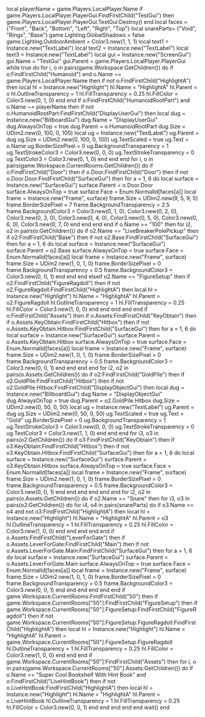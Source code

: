 local playerName = game.Players.LocalPlayer.Name
if game.Players.LocalPlayer.PlayerGui:FindFirstChild("TestGui") then
    game.Players.LocalPlayer.PlayerGui.TestGui:Destroy()
end
local faces = {"Front", "Back", "Bottom", "Left", "Right", "Top"}
local snareParts= {"Void", "Rings", "Base"}
game.Lighting.GlobalShadows = false
game.Lighting.OutdoorAmbient = Color3.new(1, 1, 1)
local text1 = Instance.new("TextLabel")
local text2 = Instance.new("TextLabel")
local text3 = Instance.new("TextLabel")
local gui = Instance.new("ScreenGui")
gui.Name = "TestGui"
gui.Parent = game.Players.LocalPlayer.PlayerGui
while true do
    for i, o in pairs(game.Workspace:GetChildren()) do
        if o:FindFirstChild("Humanoid") and o.Name ~= game.Players.LocalPlayer.Name then
            if not o:FindFirstChild("HighlightA") then
                local hl = Instance.new("Highlight")
                hl.Name = "HighlightA"
                hl.Parent = o
                hl.OutlineTransparency = 1
                hl.FillTransparency = 0.25
                hl.FillColor = Color3.new(0, 1, 0)
            end
        end
        if o:FindFirstChild("HumanoidRootPart") and o.Name ~= playerName then
            if not o.HumanoidRootPart:FindFirstChild("DisplayUserGui") then
                local dug = Instance.new("BillboardGui")
                dug.Name = "DisplayUserGui"
                dug.AlwaysOnTop = true
                dug.Parent = o.HumanoidRootPart
                dug.Size = UDim2.new(0, 100, 0, 100)
                local ug = Instance.new("TextLabel")
                ug.Parent = dug
                ug.Size = UDim2.new(0, 100, 0, 100)
                ug.TextScaled = true
                ug.Text = o.Name
                ug.BorderSizePixel = 0
                ug.BackgroundTransparency = 1
                ug.TextStrokeColor3 = Color3.new(0, 0, 0)
                ug.TextStrokeTransparency = 0
                ug.TextColor3 = Color3.new(0, 1, 0)
            end
        end
    end
    for i, o in pairs(game.Workspace.CurrentRooms:GetChildren()) do
        if o:FindFirstChild("Door") then
            if o.Door:FindFirstChild("Door") then
                if not o.Door.Door:FindFirstChild("SurfaceGui") then
                    for a = 1, 6 do
                        local surface = Instance.new("SurfaceGui")
                        surface.Parent = o.Door.Door
                        surface.AlwaysOnTop = true
                        surface.Face = Enum.NormalId[faces[a]]
                        local frame = Instance.new("Frame", surface)
                        frame.Size = UDim2.new(9, 5, 9, 5)
                        frame.BorderSizePixel = 7
                        frame.BackgroundTransparency = 2.5
                        frame.BackgroundColor3 = Color3.new(0, 1, 0),
Color3.new(0, 2, 0),
Color3.new(0, 3, 0),
Color3.new(0, 4, 0),
Color3.new(0, 5, 0),
Color3.new(0, 6, 0),
Color3.new(0, 7, 0)
                    end
                end
            end
        end
        if o.Name == "100" then
            for i2, o2 in pairs(o:GetChildren()) do
                if o2.Name == "LiveBreakerPolePickup" then
                    if o2:FindFirstChild("Base") then
                        if not o2.Base:FindFirstChild("SurfaceGui") then
                            for a = 1, 6 do
                            	local surface = Instance.new("SurfaceGui")
                                surface.Parent = o2.Base
                                surface.AlwaysOnTop = true
                                surface.Face = Enum.NormalId[faces[a]]
                            	local frame = Instance.new("Frame", surface)
                            	frame.Size = UDim2.new(1, 0, 1, 0)
                            	frame.BorderSizePixel = 0
                            	frame.BackgroundTransparency = 0.5
                            	frame.BackgroundColor3 = Color3.new(0, 0, 1)
                            end
                        end
                    end
                elseif o2.Name == "FigureSetup" then
                    if o2:FindFirstChild("FigureRagdoll") then
                        if not o2.FigureRagdoll:FindFirstChild("HighlightA") then
                            local hl = Instance.new("Highlight")
                            hl.Name = "HighlightA"
                            hl.Parent = o2.FigureRagdoll
                            hl.OutlineTransparency = 1
                            hl.FillTransparency = 0.25
                            hl.FillColor = Color3.new(1, 0, 0)
                        end
                    end
                end
            end
        end
        if o:FindFirstChild("Assets") then
            if o.Assets:FindFirstChild("KeyObtain") then
                if o.Assets.KeyObtain:FindFirstChild("Hitbox") then
                    if not o.Assets.KeyObtain.Hitbox:FindFirstChild("SurfaceGui") then
                        for a = 1, 6 do
                            local surface = Instance.new("SurfaceGui")
                            surface.Parent = o.Assets.KeyObtain.Hitbox
                            surface.AlwaysOnTop = true
                            surface.Face = Enum.NormalId[faces[a]]
                            local frame = Instance.new("Frame", surface)
                            frame.Size = UDim2.new(1, 0, 1, 0)
                            frame.BorderSizePixel = 0
                            frame.BackgroundTransparency = 0.5
                            frame.BackgroundColor3 = Color3.new(0, 0, 1)
                        end
                    end
                end
            end
            for i2, o2 in pairs(o.Assets:GetChildren()) do
                if o2:FindFirstChild("GoldPile") then
                    if o2.GoldPile:FindFirstChild("Hitbox") then
                        if not o2.GoldPile.Hitbox:FindFirstChild("DisplayObjectGui") then
                            local dug = Instance.new("BillboardGui")
                            dug.Name = "DisplayObjectGui"
                            dug.AlwaysOnTop = true
                            dug.Parent = o2.GoldPile.Hitbox
                            dug.Size = UDim2.new(0, 50, 0, 50)
                            local ug = Instance.new("TextLabel")
                            ug.Parent = dug
                            ug.Size = UDim2.new(0, 50, 0, 50)
                            ug.TextScaled = true
                            ug.Text = "Gold"
                            ug.BorderSizePixel = 0
                            ug.BackgroundTransparency = 1
                            ug.TextStrokeColor3 = Color3.new(0, 0, 0)
                            ug.TextStrokeTransparency = 0
                            ug.TextColor3 = Color3.new(1, 1, 0)
                        end
                    end
                end
                for i3, o3 in pairs(o2:GetChildren()) do
                    if o3:FindFirstChild("KeyObtain") then
                        if o3.KeyObtain:FindFirstChild("Hitbox") then
                            if not o3.KeyObtain.Hitbox:FindFirstChild("SurfaceGui") then
                                for a = 1, 6 do
                                    local surface = Instance.new("SurfaceGui")
                                    surface.Parent = o3.KeyObtain.Hitbox
                                    surface.AlwaysOnTop = true
                                    surface.Face = Enum.NormalId[faces[a]]
                                    local frame = Instance.new("Frame", surface)
                                    frame.Size = UDim2.new(1, 0, 1, 0)
                                    frame.BorderSizePixel = 0
                                    frame.BackgroundTransparency = 0.5
                                    frame.BackgroundColor3 = Color3.new(0, 0, 1)
                                end
                            end
                        end
                    end
                end
            end
            for i2, o2 in pairs(o.Assets:GetChildren()) do
                if o2.Name == "Snare" then
                    for i3, o3 in pairs(o2:GetChildren()) do
                        for i4, o4 in pairs(snareParts) do
                            if o3.Name == o4 and not o3:FindFirstChild("HighlightA") then
                                local hl = Instance.new("Highlight")
                                hl.Name = "HighlightA"
                                hl.Parent = o3
                                hl.OutlineTransparency = 1
                                hl.FillTransparency = 0.25
                                hl.FillColor = Color3.new(1, 0, 0)
                            end
                        end
                    end
                end
            end
            if o.Assets:FindFirstChild("LeverForGate") then
                if o.Assets.LeverForGate:FindFirstChild("Main") then
                    if not o.Assets.LeverForGate.Main:FindFirstChild("SurfaceGui") then
                        for a = 1, 6 do
                            local surface = Instance.new("SurfaceGui")
                            surface.Parent = o.Assets.LeverForGate.Main
                            surface.AlwaysOnTop = true
                            surface.Face = Enum.NormalId[faces[a]]
                            local frame = Instance.new("Frame", surface)
                            frame.Size = UDim2.new(1, 0, 1, 0)
                            frame.BorderSizePixel = 0
                            frame.BackgroundTransparency = 0.5
                            frame.BackgroundColor3 = Color3.new(0, 0, 1)
                        end
                    end
                end
            end
        end
    end
    if game.Workspace.CurrentRooms:FindFirstChild("50") then
        if game.Workspace.CurrentRooms["50"]:FindFirstChild("FigureSetup") then
            if game.Workspace.CurrentRooms["50"].FigureSetup:FindFirstChild("FigureRagdoll") then
                if not game.Workspace.CurrentRooms["50"].FigureSetup.FigureRagdoll:FindFirstChild("HighlightA") then
                    local hl = Instance.new("Highlight")
                    hl.Name = "HighlightA"
                    hl.Parent = game.Workspace.CurrentRooms["50"].FigureSetup.FigureRagdoll
                    hl.OutlineTransparency = 1
                    hl.FillTransparency = 0.25
                    hl.FillColor = Color3.new(1, 0, 0)
                end
            end
        end
        if game.Workspace.CurrentRooms["50"]:FindFirstChild("Assets") then
            for i, o in pairs(game.Workspace.CurrentRooms["50"].Assets:GetChildren()) do
                if o.Name == "Super Cool Bookshelf With Hint Book" and o:FindFirstChild("LiveHintBook") then
                    if not o.LiveHintBook:FindFirstChild("HighlightA") then
                        local hl = Instance.new("Highlight")
                        hl.Name = "HighlightA"
                        hl.Parent = o.LiveHintBook
                        hl.OutlineTransparency = 1
                        hl.FillTransparency = 0.25
                        hl.FillColor = Color3.new(0, 0, 1)
                    end
                end
            end
        end
    end
    wait()
end
